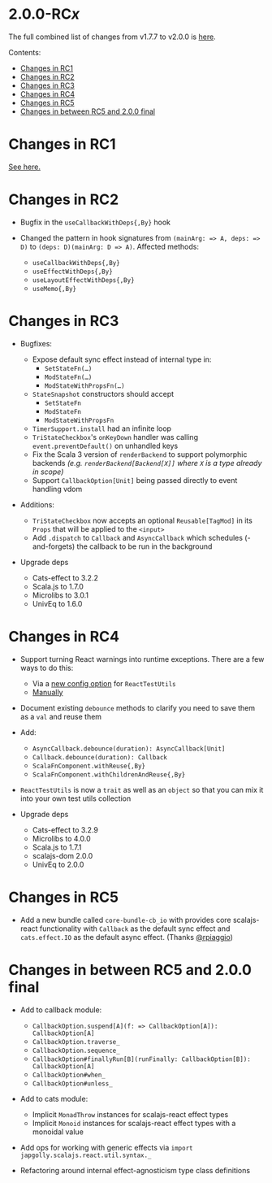 # 2.0.0-RC*x*

The full combined list of changes from v1.7.7 to v2.0.0 is [here](./2.0.0.md).

Contents:
- [Changes in RC1](#changes-in-rc1)
- [Changes in RC2](#changes-in-rc2)
- [Changes in RC3](#changes-in-rc3)
- [Changes in RC4](#changes-in-rc4)
- [Changes in RC5](#changes-in-rc5)
- [Changes in between RC5 and 2.0.0 final](#changes-in-between-rc5-and-200-final)


# Changes in RC1

[See here.](https://github.com/japgolly/scalajs-react/blob/v2.0.0-RC1/doc/changelog/2.0.0.md)

# Changes in RC2

* Bugfix in the `useCallbackWithDeps{,By}` hook

* Changed the pattern in hook signatures from `(mainArg: => A, deps: => D)` to `(deps: D)(mainArg: D => A)`.
  Affected methods:
  * `useCallbackWithDeps{,By}`
  * `useEffectWithDeps{,By}`
  * `useLayoutEffectWithDeps{,By}`
  * `useMemo{,By}`

# Changes in RC3

* Bugfixes:
  * Expose default sync effect instead of internal type in:
    * `SetStateFn(…)`
    * `ModStateFn(…)`
    * `ModStateWithPropsFn(…)`
  * `StateSnapshot` constructors should accept
    * `SetStateFn`
    * `ModStateFn`
    * `ModStateWithPropsFn`
  * `TimerSupport.install` had an infinite loop
  * `TriStateCheckbox`'s `onKeyDown` handler was calling `event.preventDefault()` on unhandled keys
  * Fix the Scala 3 version of `renderBackend` to support polymorphic backends
    *(e.g. `renderBackend[Backend[X]]` where `X` is a type already in scope)*
  * Support `CallbackOption[Unit]` being passed directly to event handling vdom

* Additions:
  * `TriStateCheckbox` now accepts an optional `Reusable[TagMod]` in its `Props` that will be applied to the `<input>`
  * Add `.dispatch` to `Callback` and `AsyncCallback` which schedules (-and-forgets) the callback to be run in the background

* Upgrade deps
  * Cats-effect to 3.2.2
  * Scala.js to 1.7.0
  * Microlibs to 3.0.1
  * UnivEq to 1.6.0

# Changes in RC4

* Support turning React warnings into runtime exceptions. There are a few ways to do this:
  * Via a [new config option](../CONFIG.md#testwarningsreact) for `ReactTestUtils`
  * [Manually](../TESTING.md#fatal-react-warnings)

* Document existing `debounce` methods to clarify you need to save them as a `val` and reuse them

* Add:
  * `AsyncCallback.debounce(duration): AsyncCallback[Unit]`
  * `Callback.debounce(duration): Callback`
  * `ScalaFnComponent.withReuse{,By}`
  * `ScalaFnComponent.withChildrenAndReuse{,By}`

* `ReactTestUtils` is now a `trait` as well as an `object` so that you can mix it into your own test utils collection

* Upgrade deps
  * Cats-effect to 3.2.9
  * Microlibs to 4.0.0
  * Scala.js to 1.7.1
  * scalajs-dom 2.0.0
  * UnivEq to 2.0.0

# Changes in RC5

* Add a new bundle called `core-bundle-cb_io` with provides core scalajs-react functionality with `Callback` as the default sync effect and `cats.effect.IO` as the default async effect. (Thanks [@rpiaggio](https://github.com/rpiaggio))

# Changes in between RC5 and 2.0.0 final

* Add to callback module:
  * `CallbackOption.suspend[A](f: => CallbackOption[A]): CallbackOption[A]`
  * `CallbackOption.traverse_`
  * `CallbackOption.sequence_`
  * `CallbackOption#finallyRun[B](runFinally: CallbackOption[B]): CallbackOption[A]`
  * `CallbackOption#when_`
  * `CallbackOption#unless_`

* Add to cats module:
  * Implicit `MonadThrow` instances for scalajs-react effect types
  * Implicit `Monoid` instances for scalajs-react effect types with a monoidal value

* Add ops for working with generic effects via `import japgolly.scalajs.react.util.syntax._`

* Refactoring around internal effect-agnosticism type class definitions
